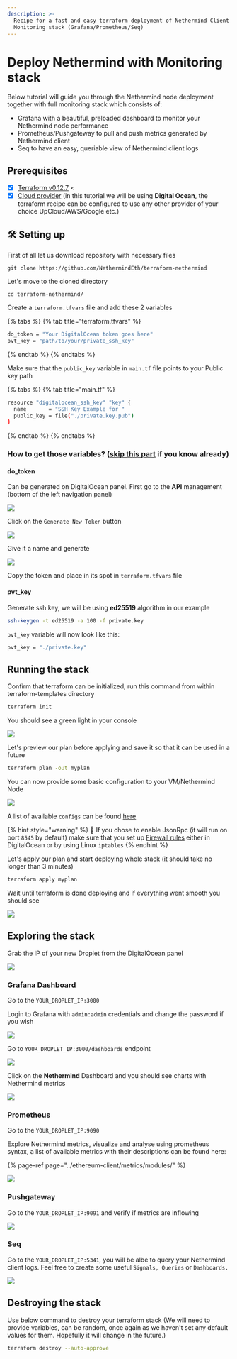 ```yaml
---
description: >-
  Recipe for a fast and easy terraform deployment of Nethermind Client and
  Monitoring stack (Grafana/Prometheus/Seq)
---
```


# Deploy Nethermind with Monitoring stack

Below tutorial will guide you through the Nethermind node deployment together with full monitoring stack which consists of:

* Grafana with a beautiful, preloaded dashboard to monitor your Nethermind node performance
* Prometheus/Pushgateway to pull and push metrics generated by Nethermind client
* Seq to have an easy, queriable view of Nethermind client logs 

## Prerequisites

* [x] [Terraform v0.12.7](https://www.terraform.io/downloads.html) &lt; 
* [x] [Cloud provider](cloud-providers/) \(in this tutorial we will be using **Digital Ocean**, the terraform recipe can be configured to use any other provider of your choice UpCloud/AWS/Google etc.\)

## 🛠 Setting up

First of all let us download repository with necessary files

```text
git clone https://github.com/NethermindEth/terraform-nethermind
```

Let's move to the cloned directory

```text
cd terraform-nethermind/
```

Create a `terraform.tfvars` file and add these 2 variables

{% tabs %}
{% tab title="terraform.tfvars" %}
```bash
do_token = "Your DigitalOcean token goes here"
pvt_key = "path/to/your/private_ssh_key"
```
{% endtab %}
{% endtabs %}

Make sure that the `public_key` variable in `main.tf` file points to your Public key path

{% tabs %}
{% tab title="main.tf" %}
```bash
resource "digitalocean_ssh_key" "key" {
  name       = "SSH Key Example for "
  public_key = file("./private.key.pub")
}
```
{% endtab %}
{% endtabs %}

### How to get those variables? \([skip this part](deploy-nethermind-with-monitoring-stack.md#run-the-stack) if you know already\)

#### do\_token

Can be generated on DigitalOcean panel. First go to the **API** management \(bottom of the left navigation panel\)

![](../.gitbook/assets/image%20%2843%29.png)

Click on the `Generate New Token` button

![](../.gitbook/assets/image%20%2847%29.png)

Give it a name and generate

![](../.gitbook/assets/image%20%2842%29.png)

Copy the token and place in its spot in `terraform.tfvars` file

#### pvt\_key

Generate ssh key, we will be using **ed25519** algorithm in our example

```bash
ssh-keygen -t ed25519 -a 100 -f private.key
```

`pvt_key` variable will now look like this:

```bash
pvt_key = "./private.key"
```

## Running the stack

Confirm that terraform can be initialized, run this command from within terraform-templates directory

```bash
terraform init
```

You should see a green light in your console

![](../.gitbook/assets/image%20%2850%29.png)

Let's preview our plan before applying and save it so that it can be used in a future

```bash
terraform plan -out myplan
```

You can now provide some basic configuration to your VM/Nethermind Node

![](../.gitbook/assets/image%20%2855%29.png)

A list of available `configs` can be found [here](../ethereum-client/networks.md)

{% hint style="warning" %}
🧯 If you chose to enable JsonRpc \(it will run on port `8545` by default\) make sure that you set up [Firewall rules](../first-steps-with-nethermind/firewall-configuration.md) either in DigitalOcean or by using Linux `iptables`
{% endhint %}

Let's apply our plan and start deploying whole stack \(it should take no longer than 3 minutes\)

```bash
terraform apply myplan
```

Wait until terraform is done deploying and if everything went smooth you should see

![](../.gitbook/assets/image%20%2854%29.png)

## Exploring the stack

Grab the IP of your new Droplet from the DigitalOcean panel

![](../.gitbook/assets/image%20%2852%29.png)

### Grafana Dashboard

Go to the `YOUR_DROPLET_IP:3000`

Login to Grafana with `admin:admin` credentials and change the password if you wish

![](../.gitbook/assets/image%20%2841%29.png)

Go to `YOUR_DROPLET_IP:3000/dashboards` endpoint

![](../.gitbook/assets/image%20%2840%29.png)

Click on the **Nethermind** Dashboard and you should see charts with Nethermind metrics

![](../.gitbook/assets/image%20%2848%29.png)

### Prometheus

Go to the `YOUR_DROPLET_IP:9090`

Explore Nethermind metrics, visualize and analyse using prometheus syntax, a list of available metrics with their descriptions can be found here:

{% page-ref page="../ethereum-client/metrics/modules/" %}

![](../.gitbook/assets/image%20%2851%29.png)

### Pushgateway

Go to the `YOUR_DROPLET_IP:9091` and verify if metrics are inflowing

![](../.gitbook/assets/image%20%2849%29%20%282%29%20%282%29%20%282%29%20%281%29.png)

### Seq

Go to the `YOUR_DROPLET_IP:5341`, you will be albe to query your Nethermind client logs. Feel free to create some useful `Signals, Queries` or `Dashboards.`

![](../.gitbook/assets/image%20%2839%29%20%282%29%20%283%29%20%283%29.png)

## Destroying the stack

Use below command to destroy your terraform stack \(We will need to provide variables, can be random, once again as we haven't set any default values for them. Hopefully it will change in the future.\)

```bash
terraform destroy --auto-approve
```

